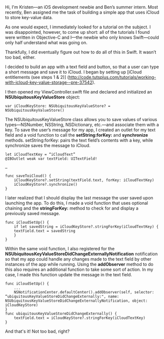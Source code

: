 Hi, I'm Kristen––an iOS development newbie and Ben’s summer intern. Most recently, Ben assigned me the task of building a simple app that uses iCloud to store key-value data. 

As one would expect, I immediately looked for a tutorial on the subject. I was disappointed, however, to come up short: all of the tutorials I found were written in Objective-C and I––the newbie who only knows Swift––could only half understand what was going on.

Thankfully, I did eventually figure out how to do all of this in Swift. It wasn’t too bad, either.

I decided to build an app with a text field and button, so that a user can type a short message and save it to iCloud. I began by setting up [iCloud entitlements (see steps 1 & 2)] (http://code.tutsplus.com/tutorials/working-with-icloud-key-value-storage--pre-37542). 

I then opened my ViewController.swift file and declared and initialized an **NSUbiquitousKeyValueStore** object:

    var iCloudKeyStore: NSUbiquitousKeyValueStore? = NSUbiquitousKeyValueStore()

The NSUbiquitousKeyValueStore class allows you to save values of various types––NSNumber, NSString, NSDictionary, etc.––and associate them with a key. To save the user’s message for my app, I created an outlet for my text field and a void function to call the **setString:forKey:** and **synchronize** methods. setString:forKey: pairs the text field’s contents with a key, while synchronize saves the message to iCloud.

    let iCloudTextKey = “iCloudText”
    @IBOutlet weak var textField: UITextField!  

    …

    func saveToiCloud() {
        iCloudKeyStore?.setString(textField.text, forKey: iCloudTextKey)
        iCloudKeyStore?.synchronize()
    }

I later realized that I should display the last message the user saved upon launching the app. To do this, I made a void function that uses optional chaining and the **stringForKey:** method to check for and display a previously saved message. 

    func iCloudSetUp() {
        if let savedString = iCloudKeyStore?.stringForKey(iCloudTextKey) {
        textField.text = savedString
        }
    }

Within the same void function, I also registered for the **NSUbiquitousKeyValueStoreDidChangeExternallyNotification** notification so that my app could handle any changes made to the text field by other instances of the app while running. Using the **addObserver** method to do this also requires an additional function to take some sort of action. In my case, I made this function update the message in the text field.

    func iCloudSetUp() {
        ...
        NSNotificationCenter.defaultCenter().addObserver(self, selector: “ubiquitousKeyValueStoreDidChangeExternally:", name:  NSUbiquitousKeyValueStoreDidChangeExternallyNotification, object: iCloudKeyStore)
    }
    func ubiquitousKeyValueStoreDidChangeExternally() {
        textField.text = iCloudKeyStore?.stringForKey(iCloudTextKey)
    }

And that's it! Not too bad, right?

